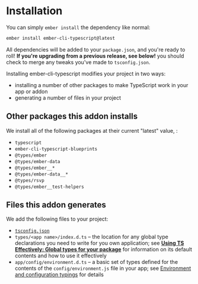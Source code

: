 # Installation

You can simply `ember install` the dependency like normal:

```bash
ember install ember-cli-typescript@latest
```

All dependencies will be added to your `package.json`, and you're ready to roll! **If you're upgrading from a previous release, see below!** you should check to merge any tweaks you've made to `tsconfig.json`.

Installing ember-cli-typescript modifies your project in two ways:

* installing a number of other packages to make TypeScript work in your app or addon
* generating a number of files in your project

## Other packages this addon installs

We install all of the following packages at their current "latest" value, :

* `typescript`
* `ember-cli-typescript-blueprints`
* `@types/ember`
* `@types/ember-data`
* `@types/ember__*`
* `@types/ember-data__*`
* `@types/rsvp`
* `@types/ember__test-helpers`

## Files this addon generates

We add the following files to your project:

* [`tsconfig.json`](https://www.typescriptlang.org/docs/handbook/tsconfig-json.html)
* `types/<app name>/index.d.ts` – the location for any global type declarations you need to write for you own application; see [**Using TS Effectively: Global types for your package**](https://github.com/typed-ember/ember-cli-typescript/tree/3a434def8b8c8214853cea0762940ccedb2256e8/docs/getting-started/docs/ts/using-ts-effectively/README.md#global-types-for-your-package) for information on its default contents and how to use it effectively
* `app/config/environment.d.ts` – a basic set of types defined for the contents of the `config/environment.js` file in your app; see [Environment and configuration typings](installation.md#environment-and-configuration-typings) for details


